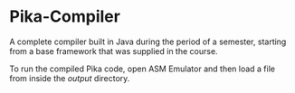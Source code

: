 # Pika-Compiler

A complete compiler built in Java during the period of a semester, starting from a base framework that was supplied in the course.

To run the compiled Pika code, open ASM Emulator and then load a file from inside the *output* directory.
